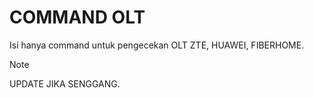 # COMMAND OLT

Isi hanya command untuk pengecekan OLT ZTE, HUAWEI, FIBERHOME.
> [!NOTE]
> UPDATE JIKA SENGGANG.
